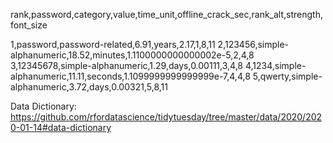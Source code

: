 rank,password,category,value,time_unit,offline_crack_sec,rank_alt,strength,font_size 

1,password,password-related,6.91,years,2.17,1,8,11
2,123456,simple-alphanumeric,18.52,minutes,1.1100000000000002e-5,2,4,8
3,12345678,simple-alphanumeric,1.29,days,0.00111,3,4,8
4,1234,simple-alphanumeric,11.11,seconds,1.1099999999999999e-7,4,4,8
5,qwerty,simple-alphanumeric,3.72,days,0.00321,5,8,11

Data Dictionary:
https://github.com/rfordatascience/tidytuesday/tree/master/data/2020/2020-01-14#data-dictionary
